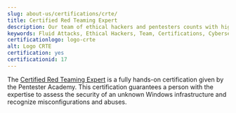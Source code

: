 ```yaml
---
slug: about-us/certifications/crte/
title: Certified Red Teaming Expert
description: Our team of ethical hackers and pentesters counts with high certifications related to cybersecurity information.
keywords: Fluid Attacks, Ethical Hackers, Team, Certifications, Cybersecurity, Pentesters, Whitehat Hackers
certificationlogo: logo-crte
alt: Logo CRTE
certification: yes
certificationid: 17
---
```


The [Certified Red Teaming Expert](https://www.pentesteracademy.com/redteamlab)
is a fully hands-on certification
given by the Pentester Academy.
This certification guarantees a person
with the expertise to assess the security
of an unknown Windows infrastructure
and recognize misconfigurations and abuses.
